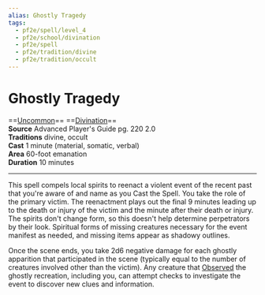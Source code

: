 ```yaml
---
alias: Ghostly Tragedy
tags:
  - pf2e/spell/level_4
  - pf2e/school/divination
  - pf2e/spell
  - pf2e/tradition/divine
  - pf2e/tradition/occult
---
```


# Ghostly Tragedy

==[Uncommon](../../../Traits/Uncommon.md)== ==[Divination](../../../Traits/Divination.md)==  
__Source__ Advanced Player's Guide pg. 220 2.0  
**Traditions** divine, occult  
**Cast** 1 minute (material, somatic, verbal)  
**Area** 60-foot emanation  
**Duration** 10 minutes

---

This spell compels local spirits to reenact a violent event of the recent past that you're aware of and name as you Cast the Spell. You take the role of the primary victim. The reenactment plays out the final 9 minutes leading up to the death or injury of the victim and the minute after their death or injury. The spirits don't change form, so this doesn't help determine perpetrators by their look. Spiritual forms of missing creatures necessary for the event manifest as needed, and missing items appear as shadowy outlines.

Once the scene ends, you take 2d6 negative damage for each ghostly apparition that participated in the scene (typically equal to the number of creatures involved other than the victim). Any creature that [Observed](../../../Conditions/Observed.md) the ghostly recreation, including you, can attempt checks to investigate the event to discover new clues and information.
